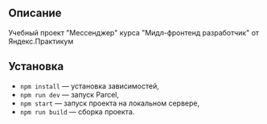 ## Описание

Учебный проект "Мессенджер" курса "Мидл-фронтенд разработчик" от Яндекс.Практикум

## Установка

- `npm install` — установка зависимостей,
- `npm run dev` — запуск Parcel,
- `npm start` — запуск проекта на локальном сервере,
- `npm run build` — сборка проекта.
